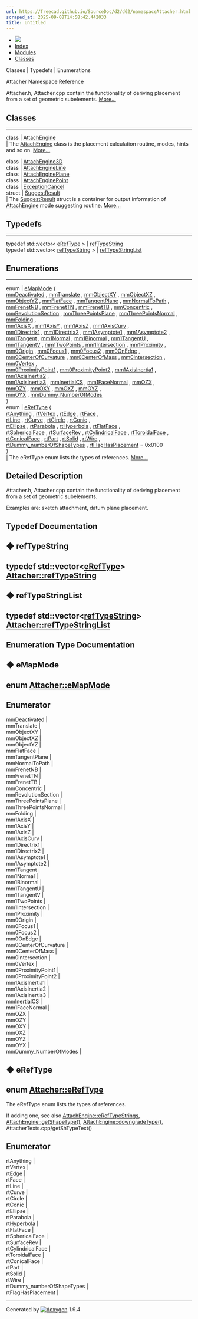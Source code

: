 ```yaml
---
url: https://freecad.github.io/SourceDoc/d2/d62/namespaceAttacher.html
scraped_at: 2025-09-08T14:58:42.442033
title: Untitled
---
```


  * [ ![](https://www.freecad.org/svg/logo-freecad.svg) ](https://freecadweb.org "FreeCAD")
  * [Index](../../index.html "Index")
  * [Modules](../../modules.html "Modules list")
  * [Classes](../../annotated.html "Annotated list")

Classes | Typedefs | Enumerations

Attacher Namespace Reference

Attacher.h, Attacher.cpp contain the functionality of deriving placement from
a set of geometric subelements.
[More...](../../d2/d62/namespaceAttacher.html#details)

##  Classes  
  
---  
class | [AttachEngine](../../d2/d85/classAttacher_1_1AttachEngine.html)  
| The [AttachEngine](../../d2/d85/classAttacher_1_1AttachEngine.html "The
AttachEngine class is the placement calculation routine, modes, hints and so
on.") class is the placement calculation routine, modes, hints and so on.
[More...](../../d2/d85/classAttacher_1_1AttachEngine.html#details)  
  
class | [AttachEngine3D](../../d1/db7/classAttacher_1_1AttachEngine3D.html)  
class | [AttachEngineLine](../../dc/dd1/classAttacher_1_1AttachEngineLine.html)  
class | [AttachEnginePlane](../../d9/d34/classAttacher_1_1AttachEnginePlane.html)  
class | [AttachEnginePoint](../../d8/df8/classAttacher_1_1AttachEnginePoint.html)  
class | [ExceptionCancel](../../d6/dd2/classAttacher_1_1ExceptionCancel.html)  
struct | [SuggestResult](../../d6/d4f/structAttacher_1_1SuggestResult.html)  
| The [SuggestResult](../../d6/d4f/structAttacher_1_1SuggestResult.html "The
SuggestResult struct is a container for output information of AttachEngine
mode suggesting routin...") struct is a container for output information of
[AttachEngine](../../d2/d85/classAttacher_1_1AttachEngine.html "The
AttachEngine class is the placement calculation routine, modes, hints and so
on.") mode suggesting routine.
[More...](../../d6/d4f/structAttacher_1_1SuggestResult.html#details)  
  
  
##  Typedefs  
  
---  
typedef std::vector< [eRefType](../../d2/d62/namespaceAttacher.html#ac788788c72a3396c7aa2b53398579738) > | [refTypeString](../../d2/d62/namespaceAttacher.html#ab10eb3fb47de29cebdefbedf740a4849)  
typedef std::vector< [refTypeString](../../d2/d62/namespaceAttacher.html#ab10eb3fb47de29cebdefbedf740a4849) > | [refTypeStringList](../../d2/d62/namespaceAttacher.html#a1e956a433ed003aff07cf368d39f79ba)  
  
##  Enumerations  
  
---  
enum | [eMapMode](../../d2/d62/namespaceAttacher.html#a4f0174280b63a9c200fad27ade65ce82) {   
[mmDeactivated](../../d2/d62/namespaceAttacher.html#a4f0174280b63a9c200fad27ade65ce82abc8bf0ab13257ac3324c75d4fd9f7d12)
,
[mmTranslate](../../d2/d62/namespaceAttacher.html#a4f0174280b63a9c200fad27ade65ce82a41cfa0fb8ec599584a182588516a499c)
,
[mmObjectXY](../../d2/d62/namespaceAttacher.html#a4f0174280b63a9c200fad27ade65ce82a5d105247b9d3f4167adf890dc464f0bf)
,
[mmObjectXZ](../../d2/d62/namespaceAttacher.html#a4f0174280b63a9c200fad27ade65ce82a0c22d6d5383ce07e9b10450f07119f64)
,  
[mmObjectYZ](../../d2/d62/namespaceAttacher.html#a4f0174280b63a9c200fad27ade65ce82a9a91069f17c58d38f77e3a5e9ddf817c)
,
[mmFlatFace](../../d2/d62/namespaceAttacher.html#a4f0174280b63a9c200fad27ade65ce82af8af2848130f8ac142620cf912d8755f)
,
[mmTangentPlane](../../d2/d62/namespaceAttacher.html#a4f0174280b63a9c200fad27ade65ce82a9f35a684358e8f1a6829fef8bc880d21)
,
[mmNormalToPath](../../d2/d62/namespaceAttacher.html#a4f0174280b63a9c200fad27ade65ce82a947e8fd0cc9ab519e9923be64d75f4f1)
,  
[mmFrenetNB](../../d2/d62/namespaceAttacher.html#a4f0174280b63a9c200fad27ade65ce82a50b6a19efd009bf18abcfca10f34c8e8)
,
[mmFrenetTN](../../d2/d62/namespaceAttacher.html#a4f0174280b63a9c200fad27ade65ce82a8ddde32b5f399cc8a8814f92e3293185)
,
[mmFrenetTB](../../d2/d62/namespaceAttacher.html#a4f0174280b63a9c200fad27ade65ce82a130683fb8ad0f2a97fdc18d2a6fa4352)
,
[mmConcentric](../../d2/d62/namespaceAttacher.html#a4f0174280b63a9c200fad27ade65ce82a035372810e0f68d8711d723cf8f9c0f5)
,  
[mmRevolutionSection](../../d2/d62/namespaceAttacher.html#a4f0174280b63a9c200fad27ade65ce82a66814148fbb488e008f2a1f0af13a02d)
,
[mmThreePointsPlane](../../d2/d62/namespaceAttacher.html#a4f0174280b63a9c200fad27ade65ce82aa8bc48b94a4fb97f6d68dd798b9c6430)
,
[mmThreePointsNormal](../../d2/d62/namespaceAttacher.html#a4f0174280b63a9c200fad27ade65ce82aba0c0455ce5850e81f64a2b42ad42060)
,
[mmFolding](../../d2/d62/namespaceAttacher.html#a4f0174280b63a9c200fad27ade65ce82a0e4132f968fb6039d56652a651c385c3)
,  
[mm1AxisX](../../d2/d62/namespaceAttacher.html#a4f0174280b63a9c200fad27ade65ce82a1548f8c192885740d2b018a0b5d3b35c)
,
[mm1AxisY](../../d2/d62/namespaceAttacher.html#a4f0174280b63a9c200fad27ade65ce82a1f3002d821b77453255f665726becef7)
,
[mm1AxisZ](../../d2/d62/namespaceAttacher.html#a4f0174280b63a9c200fad27ade65ce82acc2626ccab190da4a20386880af2f611)
,
[mm1AxisCurv](../../d2/d62/namespaceAttacher.html#a4f0174280b63a9c200fad27ade65ce82a0f5d52243b69fd9cf217bded0ca5957e)
,  
[mm1Directrix1](../../d2/d62/namespaceAttacher.html#a4f0174280b63a9c200fad27ade65ce82ab5ba3de2d974d5cddf958e4a2ba39a41)
,
[mm1Directrix2](../../d2/d62/namespaceAttacher.html#a4f0174280b63a9c200fad27ade65ce82aaa47696cc543467c442383b63f7f1c43)
,
[mm1Asymptote1](../../d2/d62/namespaceAttacher.html#a4f0174280b63a9c200fad27ade65ce82a1830e6bd30b259c3e09e8bec7fc961a2)
,
[mm1Asymptote2](../../d2/d62/namespaceAttacher.html#a4f0174280b63a9c200fad27ade65ce82a468b71c251416a433d5135bc14bec350)
,  
[mm1Tangent](../../d2/d62/namespaceAttacher.html#a4f0174280b63a9c200fad27ade65ce82a4aeb856b3485bcf7ce5a51f93ed1357c)
,
[mm1Normal](../../d2/d62/namespaceAttacher.html#a4f0174280b63a9c200fad27ade65ce82a0d5e1870ceb2e55087defa6ddc474953)
,
[mm1Binormal](../../d2/d62/namespaceAttacher.html#a4f0174280b63a9c200fad27ade65ce82a1a0aebceeeae94cc735c8018927d57e2)
,
[mm1TangentU](../../d2/d62/namespaceAttacher.html#a4f0174280b63a9c200fad27ade65ce82aeac3322168ba3478932b471d556c14df)
,  
[mm1TangentV](../../d2/d62/namespaceAttacher.html#a4f0174280b63a9c200fad27ade65ce82a9a78fcce8b0921609d2845398287fa5d)
,
[mm1TwoPoints](../../d2/d62/namespaceAttacher.html#a4f0174280b63a9c200fad27ade65ce82ac6c7837dd6e14bfad8514aa5a144a31d)
,
[mm1Intersection](../../d2/d62/namespaceAttacher.html#a4f0174280b63a9c200fad27ade65ce82aa063b849c4abf90b4831a32d9429375e)
,
[mm1Proximity](../../d2/d62/namespaceAttacher.html#a4f0174280b63a9c200fad27ade65ce82a84503c2a1ba1fa102ed06f9cc408e32d)
,  
[mm0Origin](../../d2/d62/namespaceAttacher.html#a4f0174280b63a9c200fad27ade65ce82a2c7dac902620e661bfc07e1c99096742)
,
[mm0Focus1](../../d2/d62/namespaceAttacher.html#a4f0174280b63a9c200fad27ade65ce82a4d57898ccd1632b1a8c9ceadfa1e0146)
,
[mm0Focus2](../../d2/d62/namespaceAttacher.html#a4f0174280b63a9c200fad27ade65ce82aa2e56b95cb3c3ccef07e0a79612a745f)
,
[mm0OnEdge](../../d2/d62/namespaceAttacher.html#a4f0174280b63a9c200fad27ade65ce82aa1c2019a9f0d65810bebc17b45d416fd)
,  
[mm0CenterOfCurvature](../../d2/d62/namespaceAttacher.html#a4f0174280b63a9c200fad27ade65ce82ad0e25262e6c9be292384e12970ca1bf0)
,
[mm0CenterOfMass](../../d2/d62/namespaceAttacher.html#a4f0174280b63a9c200fad27ade65ce82a4794e735aed469729e1000d083e220f2)
,
[mm0Intersection](../../d2/d62/namespaceAttacher.html#a4f0174280b63a9c200fad27ade65ce82a8840a551b0753a0beba2565d7ceb1cd7)
,
[mm0Vertex](../../d2/d62/namespaceAttacher.html#a4f0174280b63a9c200fad27ade65ce82a75fe35ee7d57ed5f399620d1ff9d96b9)
,  
[mm0ProximityPoint1](../../d2/d62/namespaceAttacher.html#a4f0174280b63a9c200fad27ade65ce82a3cbda25e90b22477456a283c824626b0)
,
[mm0ProximityPoint2](../../d2/d62/namespaceAttacher.html#a4f0174280b63a9c200fad27ade65ce82a7c3d38e7c48a269e61cad65c66270019)
,
[mm1AxisInertia1](../../d2/d62/namespaceAttacher.html#a4f0174280b63a9c200fad27ade65ce82a7687df1936877203cbc504d22b6df129)
,
[mm1AxisInertia2](../../d2/d62/namespaceAttacher.html#a4f0174280b63a9c200fad27ade65ce82a94db15079d83ecc9b47b80b95513bbac)
,  
[mm1AxisInertia3](../../d2/d62/namespaceAttacher.html#a4f0174280b63a9c200fad27ade65ce82aea76d95230aaf8424249dddbf6a9e405)
,
[mmInertialCS](../../d2/d62/namespaceAttacher.html#a4f0174280b63a9c200fad27ade65ce82a7758a2d618e7938555ff085e0dfbd65e)
,
[mm1FaceNormal](../../d2/d62/namespaceAttacher.html#a4f0174280b63a9c200fad27ade65ce82a4b3ef847e6122d8c88fde034b5fe3e08)
,
[mmOZX](../../d2/d62/namespaceAttacher.html#a4f0174280b63a9c200fad27ade65ce82a038e1a6e263274e2492e4fbae093e611)
,  
[mmOZY](../../d2/d62/namespaceAttacher.html#a4f0174280b63a9c200fad27ade65ce82af9571f560687d2f0f477cf20527f549f)
,
[mmOXY](../../d2/d62/namespaceAttacher.html#a4f0174280b63a9c200fad27ade65ce82a65c971cc68fd949545cbf3a9cb1edb9e)
,
[mmOXZ](../../d2/d62/namespaceAttacher.html#a4f0174280b63a9c200fad27ade65ce82a1dbb562d93bd7ddba16bc84df4cdee0d)
,
[mmOYZ](../../d2/d62/namespaceAttacher.html#a4f0174280b63a9c200fad27ade65ce82a5628ce4452926044a8fede0a1c03e7a9)
,  
[mmOYX](../../d2/d62/namespaceAttacher.html#a4f0174280b63a9c200fad27ade65ce82aa15f1cadb9e13e1975d213c5edbafa85)
,
[mmDummy_NumberOfModes](../../d2/d62/namespaceAttacher.html#a4f0174280b63a9c200fad27ade65ce82a37e43c9399a491fc43e9cc24a84fe7ec)  
}  
enum | [eRefType](../../d2/d62/namespaceAttacher.html#ac788788c72a3396c7aa2b53398579738) {   
[rtAnything](../../d2/d62/namespaceAttacher.html#ac788788c72a3396c7aa2b53398579738a7dd1102755b58238cc225e81005bfa57)
,
[rtVertex](../../d2/d62/namespaceAttacher.html#ac788788c72a3396c7aa2b53398579738aa5f9a31dffdc2f9dfdc6b8ca231d19c6)
,
[rtEdge](../../d2/d62/namespaceAttacher.html#ac788788c72a3396c7aa2b53398579738a80465fa5307ae1503bbdf08ab0aa55b3)
,
[rtFace](../../d2/d62/namespaceAttacher.html#ac788788c72a3396c7aa2b53398579738a7f4ce91f652aada5d77a26d7503ab56c)
,  
[rtLine](../../d2/d62/namespaceAttacher.html#ac788788c72a3396c7aa2b53398579738a605a5d2b20587133d59bac87dcb5bdaf)
,
[rtCurve](../../d2/d62/namespaceAttacher.html#ac788788c72a3396c7aa2b53398579738a779b0d75fa4a0665cdf2bf370c8fef49)
,
[rtCircle](../../d2/d62/namespaceAttacher.html#ac788788c72a3396c7aa2b53398579738a5ef28220d2bbc64118e291de7a3002bc)
,
[rtConic](../../d2/d62/namespaceAttacher.html#ac788788c72a3396c7aa2b53398579738a60e58cadaba8ad9f34525bac7cd0cdae)
,  
[rtEllipse](../../d2/d62/namespaceAttacher.html#ac788788c72a3396c7aa2b53398579738af90593d78196f13888d5896c22402180)
,
[rtParabola](../../d2/d62/namespaceAttacher.html#ac788788c72a3396c7aa2b53398579738aa14d8a88277d9adc6e12f7b713414f1b)
,
[rtHyperbola](../../d2/d62/namespaceAttacher.html#ac788788c72a3396c7aa2b53398579738a0883a5675ecccbb9319269711780fa47)
,
[rtFlatFace](../../d2/d62/namespaceAttacher.html#ac788788c72a3396c7aa2b53398579738a6d6eaaa2c32936e59155ccf7c73a5a30)
,  
[rtSphericalFace](../../d2/d62/namespaceAttacher.html#ac788788c72a3396c7aa2b53398579738aa427b3720abf0d02da26c259aefbf51e)
,
[rtSurfaceRev](../../d2/d62/namespaceAttacher.html#ac788788c72a3396c7aa2b53398579738a29a3eb150ccf5342a0599d32e093b190)
,
[rtCylindricalFace](../../d2/d62/namespaceAttacher.html#ac788788c72a3396c7aa2b53398579738adca16f64a04f699cded8fd8872b355df)
,
[rtToroidalFace](../../d2/d62/namespaceAttacher.html#ac788788c72a3396c7aa2b53398579738a38952bba064d1de310d0d5dcbd655f7d)
,  
[rtConicalFace](../../d2/d62/namespaceAttacher.html#ac788788c72a3396c7aa2b53398579738a4a7c3c2a81920a940e12200352874bb5)
,
[rtPart](../../d2/d62/namespaceAttacher.html#ac788788c72a3396c7aa2b53398579738ad506738ccf8a39328354da3ab61e5399)
,
[rtSolid](../../d2/d62/namespaceAttacher.html#ac788788c72a3396c7aa2b53398579738add0a306d000e83a436ad4e1ca1ce3bcf)
,
[rtWire](../../d2/d62/namespaceAttacher.html#ac788788c72a3396c7aa2b53398579738a7e192c84329dfdb3be167e6ca3580497)
,  
[rtDummy_numberOfShapeTypes](../../d2/d62/namespaceAttacher.html#ac788788c72a3396c7aa2b53398579738a98ce104efe7501c0a4f2d6e6ff4486a9)
,
[rtFlagHasPlacement](../../d2/d62/namespaceAttacher.html#ac788788c72a3396c7aa2b53398579738ae063749f0a203938e8d6fae4906de6f6)
= 0x0100  
}  
| The eRefType enum lists the types of references.
[More...](../../d2/d62/namespaceAttacher.html#ac788788c72a3396c7aa2b53398579738)  
  
  
## Detailed Description

Attacher.h, Attacher.cpp contain the functionality of deriving placement from
a set of geometric subelements.

Examples are: sketch attachment, datum plane placement.

## Typedef Documentation

## ◆ refTypeString

typedef
std::vector<[eRefType](../../d2/d62/namespaceAttacher.html#ac788788c72a3396c7aa2b53398579738)>
[Attacher::refTypeString](../../d2/d62/namespaceAttacher.html#ab10eb3fb47de29cebdefbedf740a4849)  
---  
  
## ◆ refTypeStringList

typedef
std::vector<[refTypeString](../../d2/d62/namespaceAttacher.html#ab10eb3fb47de29cebdefbedf740a4849)>
[Attacher::refTypeStringList](../../d2/d62/namespaceAttacher.html#a1e956a433ed003aff07cf368d39f79ba)  
---  
  
## Enumeration Type Documentation

## ◆ eMapMode

enum
[Attacher::eMapMode](../../d2/d62/namespaceAttacher.html#a4f0174280b63a9c200fad27ade65ce82)  
---  
  
Enumerator  
---  
mmDeactivated |   
mmTranslate |   
mmObjectXY |   
mmObjectXZ |   
mmObjectYZ |   
mmFlatFace |   
mmTangentPlane |   
mmNormalToPath |   
mmFrenetNB |   
mmFrenetTN |   
mmFrenetTB |   
mmConcentric |   
mmRevolutionSection |   
mmThreePointsPlane |   
mmThreePointsNormal |   
mmFolding |   
mm1AxisX |   
mm1AxisY |   
mm1AxisZ |   
mm1AxisCurv |   
mm1Directrix1 |   
mm1Directrix2 |   
mm1Asymptote1 |   
mm1Asymptote2 |   
mm1Tangent |   
mm1Normal |   
mm1Binormal |   
mm1TangentU |   
mm1TangentV |   
mm1TwoPoints |   
mm1Intersection |   
mm1Proximity |   
mm0Origin |   
mm0Focus1 |   
mm0Focus2 |   
mm0OnEdge |   
mm0CenterOfCurvature |   
mm0CenterOfMass |   
mm0Intersection |   
mm0Vertex |   
mm0ProximityPoint1 |   
mm0ProximityPoint2 |   
mm1AxisInertia1 |   
mm1AxisInertia2 |   
mm1AxisInertia3 |   
mmInertialCS |   
mm1FaceNormal |   
mmOZX |   
mmOZY |   
mmOXY |   
mmOXZ |   
mmOYZ |   
mmOYX |   
mmDummy_NumberOfModes |   
  
## ◆ eRefType

enum
[Attacher::eRefType](../../d2/d62/namespaceAttacher.html#ac788788c72a3396c7aa2b53398579738)  
---  
  
The eRefType enum lists the types of references.

If adding one, see also
[AttachEngine::eRefTypeStrings](../../d2/d85/classAttacher_1_1AttachEngine.html#a32f23fd69b09ea00c6811ce532464d44),
[AttachEngine::getShapeType()](../../d2/d85/classAttacher_1_1AttachEngine.html#ad79155676af730dce23e51110b9e8d75
"getShapeType by shape."),
[AttachEngine::downgradeType()](../../d2/d85/classAttacher_1_1AttachEngine.html#a33503fd1ae1a48d6def706cd9619d53b
"downgradeType converts a more-specific type into a less-specific type
\(e.g."), AttacherTexts.cpp/getShTypeText()

Enumerator  
---  
rtAnything |   
rtVertex |   
rtEdge |   
rtFace |   
rtLine |   
rtCurve |   
rtCircle |   
rtConic |   
rtEllipse |   
rtParabola |   
rtHyperbola |   
rtFlatFace |   
rtSphericalFace |   
rtSurfaceRev |   
rtCylindricalFace |   
rtToroidalFace |   
rtConicalFace |   
rtPart |   
rtSolid |   
rtWire |   
rtDummy_numberOfShapeTypes |   
rtFlagHasPlacement |   
  
* * *

Generated by
[![doxygen](../../doxygen.svg)](https://www.doxygen.org/index.html) 1.9.4

